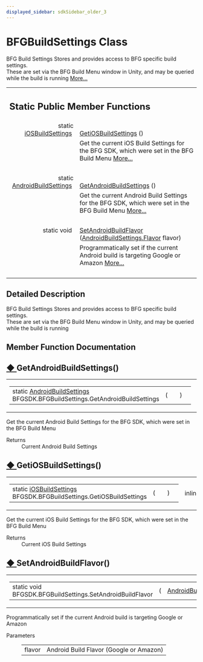 ```yaml
---
displayed_sidebar: sdkSidebar_older_3
---
```

# BFGBuildSettings Class 

<div class="contents">BFG Build Settings Stores and provides access to BFG specific build settings.<br  /> These are set via the BFG Build Menu window in Unity, and may be queried while the build is running    <a href="class_b_f_g_s_d_k_1_1_b_f_g_build_settings.html#details">More...</a><table class="memberdecls"><tr class="heading"><td colspan="2"><h2 class="groupheader"><a id="pub-static-methods" name="pub-static-methods"></a> Static Public Member Functions</h2></td></tr><tr class="memitem:a249f7c69424007ea6b2ff76950703169"><td class="memItemLeft" align="right" valign="top">static <a class="el" href="class_b_f_g_s_d_k_1_1i_o_s_build_settings.html">iOSBuildSettings</a>&#160;</td><td class="memItemRight" valign="bottom"><a class="el" href="class_b_f_g_s_d_k_1_1_b_f_g_build_settings.html#a249f7c69424007ea6b2ff76950703169">GetiOSBuildSettings</a> ()</td></tr><tr class="memdesc:a249f7c69424007ea6b2ff76950703169"><td class="mdescLeft">&#160;</td><td class="mdescRight">Get the current iOS Build Settings for the BFG SDK, which were set in the BFG Build Menu  <a href="class_b_f_g_s_d_k_1_1_b_f_g_build_settings.html#a249f7c69424007ea6b2ff76950703169">More...</a><br /></td></tr><tr class="separator:a249f7c69424007ea6b2ff76950703169"><td class="memSeparator" colspan="2">&#160;</td></tr><tr class="memitem:ad4077b43fe03733265a02a1a9b864af6"><td class="memItemLeft" align="right" valign="top">static <a class="el" href="class_b_f_g_s_d_k_1_1_android_build_settings.html">AndroidBuildSettings</a>&#160;</td><td class="memItemRight" valign="bottom"><a class="el" href="class_b_f_g_s_d_k_1_1_b_f_g_build_settings.html#ad4077b43fe03733265a02a1a9b864af6">GetAndroidBuildSettings</a> ()</td></tr><tr class="memdesc:ad4077b43fe03733265a02a1a9b864af6"><td class="mdescLeft">&#160;</td><td class="mdescRight">Get the current Android Build Settings for the BFG SDK, which were set in the BFG Build Menu  <a href="class_b_f_g_s_d_k_1_1_b_f_g_build_settings.html#ad4077b43fe03733265a02a1a9b864af6">More...</a><br /></td></tr><tr class="separator:ad4077b43fe03733265a02a1a9b864af6"><td class="memSeparator" colspan="2">&#160;</td></tr><tr class="memitem:acddcc13d521b59e767357cd76e18d3ba"><td class="memItemLeft" align="right" valign="top">static void&#160;</td><td class="memItemRight" valign="bottom"><a class="el" href="class_b_f_g_s_d_k_1_1_b_f_g_build_settings.html#acddcc13d521b59e767357cd76e18d3ba">SetAndroidBuildFlavor</a> (<a class="el" href="class_b_f_g_s_d_k_1_1_android_build_settings.html#af6efca103e5e27caf97004e756f4de84">AndroidBuildSettings.Flavor</a> flavor)</td></tr><tr class="memdesc:acddcc13d521b59e767357cd76e18d3ba"><td class="mdescLeft">&#160;</td><td class="mdescRight">Programmatically set if the current Android build is targeting Google or Amazon  <a href="class_b_f_g_s_d_k_1_1_b_f_g_build_settings.html#acddcc13d521b59e767357cd76e18d3ba">More...</a><br /></td></tr><tr class="separator:acddcc13d521b59e767357cd76e18d3ba"><td class="memSeparator" colspan="2">&#160;</td></tr></table><a name="details" id="details"></a><h2 class="groupheader">Detailed Description</h2><div class="textblock">BFG Build Settings Stores and provides access to BFG specific build settings.<br  /> These are set via the BFG Build Menu window in Unity, and may be queried while the build is running </div><h2 class="groupheader">Member Function Documentation</h2><a id="ad4077b43fe03733265a02a1a9b864af6" name="ad4077b43fe03733265a02a1a9b864af6"></a><h2 class="memtitle"><span class="permalink"><a href="#ad4077b43fe03733265a02a1a9b864af6">&#9670;&nbsp;</a></span>GetAndroidBuildSettings()</h2><div class="memitem"><div class="memproto"><table class="mlabels"><tr><td class="mlabels-left"><table class="memname"><tr><td class="memname">static <a class="el" href="class_b_f_g_s_d_k_1_1_android_build_settings.html">AndroidBuildSettings</a> BFGSDK.BFGBuildSettings.GetAndroidBuildSettings </td><td>(</td><td class="paramname"></td><td>)</td><td></td></tr></table></td><td class="mlabels-right"><span class="mlabels"><span class="mlabel">inline</span><span class="mlabel">static</span></span></td></tr></table></div><div class="memdoc">Get the current Android Build Settings for the BFG SDK, which were set in the BFG Build Menu <dl class="section return"><dt>Returns</dt><dd>Current Android Build Settings</dd></dl></div></div><a id="a249f7c69424007ea6b2ff76950703169" name="a249f7c69424007ea6b2ff76950703169"></a><h2 class="memtitle"><span class="permalink"><a href="#a249f7c69424007ea6b2ff76950703169">&#9670;&nbsp;</a></span>GetiOSBuildSettings()</h2><div class="memitem"><div class="memproto"><table class="mlabels"><tr><td class="mlabels-left"><table class="memname"><tr><td class="memname">static <a class="el" href="class_b_f_g_s_d_k_1_1i_o_s_build_settings.html">iOSBuildSettings</a> BFGSDK.BFGBuildSettings.GetiOSBuildSettings </td><td>(</td><td class="paramname"></td><td>)</td><td></td></tr></table></td><td class="mlabels-right"><span class="mlabels"><span class="mlabel">inline</span><span class="mlabel">static</span></span></td></tr></table></div><div class="memdoc">Get the current iOS Build Settings for the BFG SDK, which were set in the BFG Build Menu <dl class="section return"><dt>Returns</dt><dd>Current iOS Build Settings</dd></dl></div></div><a id="acddcc13d521b59e767357cd76e18d3ba" name="acddcc13d521b59e767357cd76e18d3ba"></a><h2 class="memtitle"><span class="permalink"><a href="#acddcc13d521b59e767357cd76e18d3ba">&#9670;&nbsp;</a></span>SetAndroidBuildFlavor()</h2><div class="memitem"><div class="memproto"><table class="mlabels"><tr><td class="mlabels-left"><table class="memname"><tr><td class="memname">static void BFGSDK.BFGBuildSettings.SetAndroidBuildFlavor </td><td>(</td><td class="paramtype"><a class="el" href="class_b_f_g_s_d_k_1_1_android_build_settings.html#af6efca103e5e27caf97004e756f4de84">AndroidBuildSettings.Flavor</a>&#160;</td><td class="paramname"><em>flavor</em></td><td>)</td><td></td></tr></table></td><td class="mlabels-right"><span class="mlabels"><span class="mlabel">inline</span><span class="mlabel">static</span></span></td></tr></table></div><div class="memdoc">Programmatically set if the current Android build is targeting Google or Amazon <dl class="params"><dt>Parameters</dt><dd><table class="params"><tr><td class="paramname">flavor</td><td>Android Build Flavor (Google or Amazon)</td></tr></table></dd></dl></div></div></div> 
